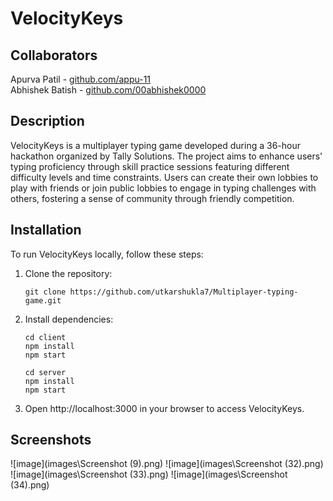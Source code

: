 # VelocityKeys


## Collaborators
Apurva Patil - [github.com/appu-11](https://github.com/appu-11)<br>
Abhishek Batish - [github.com/00abhishek0000](https://github.com/00abhishek0000)


## Description
VelocityKeys is a multiplayer typing game developed during a 36-hour hackathon organized by Tally Solutions. The project aims to enhance users' typing proficiency through skill practice sessions featuring different difficulty levels and time constraints. Users can create their own lobbies to play with friends or join public lobbies to engage in typing challenges with others, fostering a sense of community through friendly competition.


## Installation
To run VelocityKeys locally, follow these steps:

1. Clone the repository:
   ```
   git clone https://github.com/utkarshukla7/Multiplayer-typing-game.git
   ```
2. Install dependencies:
   ```
   cd client
   npm install
   npm start
   ```
   ```
   cd server
   npm install
   npm start
   ```
3. Open http://localhost:3000 in your browser to access VelocityKeys.

## Screenshots
![image](images\Screenshot (9).png)
![image](images\Screenshot (32).png)
![image](images\Screenshot (33).png)
![image](images\Screenshot (34).png)




